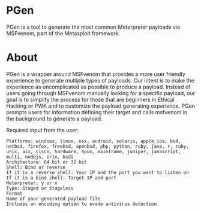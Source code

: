 # PGen
PGen is a tool to generate the most common Meterpreter payloads via MSFvenom, part of the Metasploit framework.

# About
PGen is a wrapper around MSFvenom that provides a more user friendly experience to generate multiple types of payloads. Our intent is to make the experience as uncomplicated as possible to produce a payload. Instead of users going through MSFvenom manually looking for a specific payload, our goal is to simplify the process for those that are beginners in Ethical Hacking or PWK and to customize the payload generating experience. PGen prompts users for information defining their target and calls msfvenom in the background to generate a payload. 
 
Required input from the user:

    Platforms: windows, linux, osx, android, solaris, apple_ios, bsd, netbsd, firefox, freebsd, openbsd, php, python, ruby, java, r, ruby, unix, aix, cisco, hardware, hpux, mainframe, juniper, javascript, multi, nodejs, irix, bsdi
    Architecture: 64 bit or 32 bit
    Shell: Bind or reverse
    If it is a reverse shell: Your IP and the port you want to listen on
    If it is a bind shell: Target IP and port
    Meterpreter: y or n
    Type: Staged or Stageless
    Format    
    Name of your generated payload file
    Includes an encoding option to evade antivirus detection.
